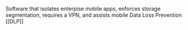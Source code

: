 Software that isolates enterpise mobile apps, enforces storage segmentation, requires a VPN, and assists mobile Data Loss Prevention [[DLP]]